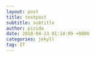 ```yaml
---
layout: post
title: testpost
subtitle: subtitle  
author: pizida
date: 2018-04-13 01:14:09 +0800
categories: jekyll
tag: IT
---
```

